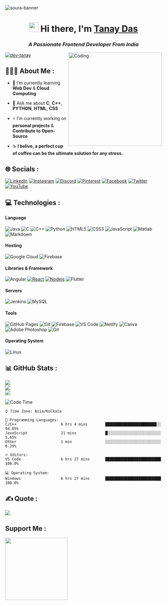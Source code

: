 <img src="https://res.cloudinary.com/superfolio/image/upload/v1620689979/68747470733a2f2f692e70696e696d672e636f6d2f6f726967696e616c732f63362f33332f63322f63363333633230656465383266306530636564376435373064626533613166332e676966_yjuh2s.gif" alt="soura-banner">


<h1 align="center"> <img src="https://emoji.discadia.com/emojis/aed5c690-651e-410f-a78d-908c51852f21.gif" width="30px" height="30px"> Hi there, I'm <a href="https://www.linkedin.com/in/tanay-das-/" target="_blank" rel="noopener noreferrer">Tanay Das</a> 
<h3 align="center"><i>A Passionate Frontend Developer From India</i></h3>
<img align="right" alt="Coding" width="300" src="https://valesh.dev/images/coder.gif">
  
  
<a href="https://visitcount.itsvg.in"><img src="https://komarev.com/ghpvc/?username=dev-tanay&label=Profile%20views&color=0e75b6&style=flat" alt="dev-tanay" />
  </a>
  
  
<h2> 👨🏻‍💻 About Me :</h2>

- 🌱 I’m currently learning **Web Dev** & **Cloud Computing**
       
- 💬 Ask me about **C**, **C++**, **PYTHON**, **HTML**, **CSS**

- ⚡ I’m currently working on **personal projects** & **Contribute to Open-Source**

- ☕ **I belive, a perfect cup of coffee can be the ultimate solution for any stress.** 


## 🌐 Socials :

[![LinkedIn](https://img.shields.io/badge/LinkedIn-%230077B5.svg?logo=linkedin&logoColor=white)](https://linkedin.com/in/tanay-das-) 
[![Instagram](https://img.shields.io/badge/Instagram-%23E4405F.svg?logo=Instagram&logoColor=white)](https://instagram.com/its.tanay_) 
[![Discord](https://img.shields.io/badge/Discord-%237289DA.svg?logo=discord&logoColor=white)](https://discord.com/users/961213185497645078) 
[![Pinterest](https://img.shields.io/badge/Pinterest-%23E60023.svg?logo=Pinterest&logoColor=white)](https://pin.it/5PrXFi0) 
[![Facebook](https://img.shields.io/badge/Facebook-%231877F2.svg?logo=Facebook&logoColor=white)](https://www.facebook.com/tanay.das.9461799) 
[![Twitter](https://img.shields.io/badge/Twitter-%231DA1F2.svg?logo=Twitter&logoColor=white)](https://twitter.com/Tanaydas_77) 
[![YouTube](https://img.shields.io/badge/YouTube-%23FF0000.svg?logo=YouTube&logoColor=white)](https://youtube.com/c/M-TDGaming99)


## 💻 Technologies :

#### Language 

![Java](https://img.shields.io/badge/java-%23ED8B00.svg?style=flat-square&logo=html5&logoColor=white)
![C](https://img.shields.io/badge/-C-00599C?style=flat-square&logo=c)
![C++](https://img.shields.io/badge/-C++-00599C?style=flat-square&logo=cplusplus)
![Python](https://img.shields.io/badge/python-00599C?style=flat-square&logo=python&logoColor=ffdd54)
![HTML5](https://img.shields.io/badge/-HTML5-E34F26?style=flat-square&logo=html5&logoColor=white)
![CSS3](https://img.shields.io/badge/-CSS3-1572B6?style=flat-square&logo=css3)
![JavaScript](https://img.shields.io/badge/-JavaScript-black?style=flat-square&logo=javascript)
![Matlab](https://img.shields.io/badge/-Matlab-00599C?style=flat-square&logo=Matlab&logoColor=white)
![Markdown](https://img.shields.io/badge/markdown-%23000000.svg?style=flat-square&logo=markdown&logoColor=white)

#### Hosting 

![Google Cloud](https://img.shields.io/badge/Google%20Cloud-%234285F4.svg?style=flat&logo=google-cloud&logoColor=white) 
![Firebase](https://img.shields.io/badge/firebase-%23039BE5.svg?style=flat&logo=firebase) 

#### Libraries & Framework 

![Angular](https://img.shields.io/badge/angular-%23DD0031.svg?style=flat&logo=angular&logoColor=white)
[![React](https://img.shields.io/badge/-React-black?style=flat-square&logo=react)](https://reactjs.org/)
[![Nodejs](https://img.shields.io/badge/-Nodejs-black?style=flat-square&logo=Node.js)](https://nodejs.org/) 
![Flutter](https://img.shields.io/badge/Flutter-%2302569B.svg?style=flat&logo=Flutter&logoColor=white) 

#### Servers

![Jenkins](https://img.shields.io/badge/jenkins-%232C5263.svg?style=flat&logo=jenkins&logoColor=white) 
![MySQL](https://img.shields.io/badge/mysql-%2300f.svg?style=flat&logo=mysql&logoColor=white) 

#### Tools 

![GitHub Pages](https://img.shields.io/badge/GitHub%20Pages-%23327FC7.svg?logo=github&style=flat-square&logoColor=white)
![Git](https://img.shields.io/badge/-Git-black?style=flat-square&logo=git)
![Firebase](https://img.shields.io/badge/firebase-%23039BE5.svg?style=flat-square&logo=firebase)
![VS Code](https://img.shields.io/badge/-VS%20Code-007ACC?style=flat-square&logo=visual-studio-code)
![Netlify](https://img.shields.io/badge/-Netlify-%2300C7B7?style=flat-square&logo=netlify&logoColor=ffffff)
![Canva](https://img.shields.io/badge/Canva-%2300C4CC.svg?style=flat-square&logo=Canva&logoColor=white) 
![Adobe Photoshop](https://img.shields.io/badge/adobephotoshop-%2331A8FF.svg?style=flat-square&logo=adobephotoshop&logoColor=white)
 ![Git](https://img.shields.io/badge/-Filmora-black?style=flat-square&logo=git)

#### Operating System

![Linux](https://img.shields.io/badge/Linux-FCC624?style=flat-square&logo=linux&logoColor=black)


## 📊 GitHub Stats :

![](https://github-readme-stats.vercel.app/api?username=Dev-tanay&theme=radical&hide_border=false&include_all_commits=false&count_private=false)<br/>
![](https://github-readme-streak-stats.herokuapp.com/?user=Dev-tanay&theme=radical&hide_border=false)<br/>
![](https://github-readme-stats.vercel.app/api/top-langs/?username=Dev-tanay&theme=radical&hide_border=false&include_all_commits=false&count_private=false&layout=compact)

  
![Code Time](http://img.shields.io/badge/Code%20Time-263%20hrs%2056%20mins-blue)
```text
⌚︎ Time Zone: Asia/Kolkata

💬 Programming Languages: 
C/C++                    6 hrs 4 mins        ███████████████████████░░   94.05% 
JavaScript               21 mins             █░░░░░░░░░░░░░░░░░░░░░░░░   5.65% 
Other                    1 min               ░░░░░░░░░░░░░░░░░░░░░░░░░   0.29%

🔥 Editors: 
VS Code                  6 hrs 27 mins       █████████████████████████   100.0%

💻 Operating System: 
Windows                  6 hrs 27 mins       █████████████████████████   100.0%

```
  
  
## ✍️ Quote :

![](https://quotes-github-readme.vercel.app/api?type=horizontal&theme=gruvbox)


## Support Me :

<a href="https://www.buymeacoffee.com/tanaydas"><img src="https://cdn.buymeacoffee.com/buttons/v2/default-yellow.png" width="200" /></a>

